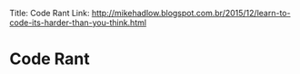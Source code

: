 Title: Code Rant
Link: http://mikehadlow.blogspot.com.br/2015/12/learn-to-code-its-harder-than-you-think.html

# Code Rant
